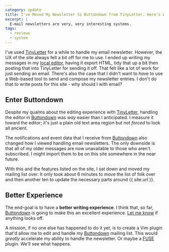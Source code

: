 ```yaml
---
category: update
title: I've Moved My Newsletter to Buttondown from TinyLetter. Here's Why.
excerpt: | 
  E-mail newsletters are very, very interesting systems.
tags:
  - reviews
  - system
---
```


I've used [TinyLetter][] for a while to handle my email newsletter. However,
the UX of the site always felt a bit off for me to use. I ended up writing my
messages in my [local editor][1], having it export HTML, tidy that up a bit then
posting that into TinyLetter for sending it off. That felt like a lot of work
for just sending an email. There's also the case that I didn't want to _have_ to
use a Web-based tool to send and compose my newsletter entries. I don't do that
to write posts for this site - why should I with email?

## Enter Buttondown
Despite my qualms about the editing experience with [TinyLetter][], handling the
editor in [Buttondown][] was _way_ easier than I anticipated. I measure it toward
the editor; it's just a plain old text area region but not _forced_ to look all
ancient.

The notifications and event data that I receive from [Buttondown][] also changed how
I viewed handling email newsletters. The only downside is that all of my older
messages are now unavailable to those who aren't subscribed. I might import them
to be on this site somewhere in the near future.

With this and the features listed on the site, I sat down and moved my mailing
list over. It only took about 6 minutes to move the list of folk over and then
another ten to update the necessary parts around {{ site.url }}.

## Better Experience
The end-goal is to have a **better writing experience**. I think that, so far,
[Buttondown][] is going to make this an excellent experience. [Let me know][3]
if anything looks off.

A mission, if no one else has happened to do it yet, is to create a Vim plugin
that'd allow me to edit and handle my [Buttondown][] mailing list. This would
_greatly_ accelerate my ability to handle the newsletter. Or maybe a [FUSE][]
plugin. We'll see what happens.

[tinyletter]: http://tinyletter.com/
[buttondown]: https://buttondown.email/
[1]: https://jacky.wtf/faq/editor/
[2]: http://jmduke.com/
[3]: /contact/
[fuse]: https://www.cs.nmsu.edu/~pfeiffer/fuse-tutorial/
